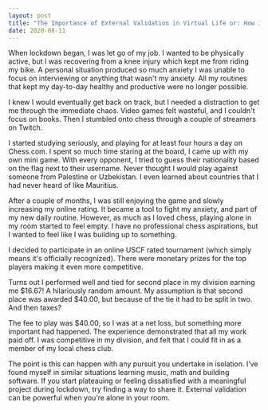 ```yaml
---
layout: post
title: "The Importance of External Validation in Virtual Life or: How I Made $16.67 Playing Chess Online"
date: 2020-08-11
---
```


When lockdown began, I was let go of my job. I wanted to be physically active, but I was recovering from a knee injury which kept me from riding my bike. A personal situation produced so much anxiety I was unable to focus on interviewing or anything that wasn't my anxiety. All my routines that kept my day-to-day healthy and productive were no longer possible. 

I knew I would eventually get back on track, but I needed a distraction to get me through the immediate chaos. Video games felt wasteful, and I couldn't focus on books. Then I stumbled onto chess through a couple of streamers on Twitch. 

I started studying seriously, and playing for at least four hours a day on Chess.com. I spent so much time staring at the board, I came up with my own mini game. With every opponent, I tried to guess their nationality based on the flag next to their username. Never thought I would play against someone from Palestine or Uzbekistan. I even learned about countries that I had never heard of like Mauritius. 

After a couple of months, I was still enjoying the game and slowly increasing my online rating. It became a tool to fight my anxiety, and part of my new daily routine. However, as much as I loved chess, playing alone in my room started to feel empty. I have no professional chess aspirations, but I wanted to feel like I was building up to something.

I decided to participate in an online USCF rated tournament (which simply means it's officially recognized). There were monetary prizes for the top players making it even more competitive.

Turns out I performed well and tied for second place in my division earning me $16.67! A hilariously random amount. My assumption is that second place was awarded $40.00, but because of the tie it had to be split in two. And then taxes? 

The fee to play was $40.00, so I was at a net loss, but something more important had happened. The experience demonstrated that all my work paid off. I was competitive in my division, and felt that I could fit in as a member of my local chess club. 

The point is this can happen with any pursuit you undertake in isolation. I’ve found myself in similar situations learning music, math and building software. If you start plateauing or feeling dissatisfied with a meaningful project during lockdown, try finding a way to share it. External validation can be powerful when you’re alone in your room. 